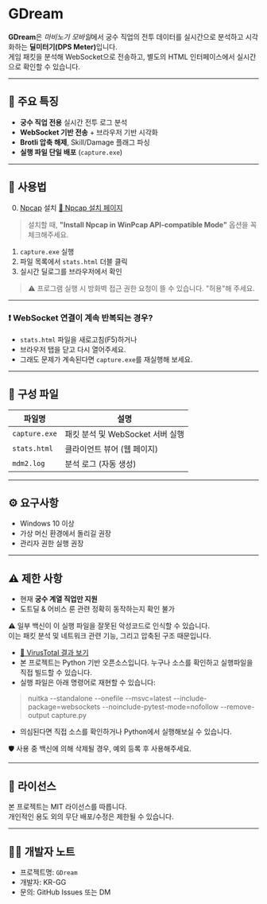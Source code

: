 
# GDream

**GDream**은 *마비노기 모바일*에서 궁수 직업의 전투 데이터를 실시간으로 분석하고 시각화하는 <strong>**딜미터기**(DPS Meter)</strong>입니다.  
게임 패킷을 분석해 WebSocket으로 전송하고, 별도의 HTML 인터페이스에서 실시간으로 확인할 수 있습니다.

---

## 🎯 주요 특징

- **궁수 직업 전용** 실시간 전투 로그 분석
- **WebSocket 기반 전송** + 브라우저 기반 시각화
- **Brotli 압축 해제**, Skill/Damage 플래그 파싱
- **실행 파일 단일 배포** (`capture.exe`)

---

## 🚀 사용법

0. [Npcap](https://nmap.org/npcap/) 설치 [🔗 Npcap 설치 페이지](https://nmap.org/npcap/)
> 설치할 때, **"Install Npcap in WinPcap API-compatible Mode"** 옵션을 꼭 체크해주세요.
1. `capture.exe` 실행  
2. 파일 목록에서 `stats.html` 더블 클릭  
3. 실시간 딜로그를 브라우저에서 확인

> ⚠ 프로그램 실행 시 방화벽 접근 권한 요청이 뜰 수 있습니다. "허용"해 주세요.

---

### ❗ WebSocket 연결이 계속 반복되는 경우?

- `stats.html` 파일을 새로고침(F5)하거나
- 브라우저 탭을 닫고 다시 열어주세요.
- 그래도 문제가 계속된다면 `capture.exe`를 재실행해 보세요.

---

## 📁 구성 파일

| 파일명          | 설명                          |
|----------------|------------------------------|
| `capture.exe`  | 패킷 분석 및 WebSocket 서버 실행|
| `stats.html`   | 클라이언트 뷰어 (웹 페이지)      |
| `mdm2.log`     | 분석 로그 (자동 생성)           |

---

## ⚙️ 요구사항

- Windows 10 이상
- 가상 머신 환경에서 돌리길 권장
- 관리자 권한 실행 권장

---

## ⚠️ 제한 사항

- 현재 **궁수 계열 직업만 지원**
- 도트딜 & 어비스 룬 관련 정확히 동작하는지 확인 불가


⚠️ 일부 백신이 이 실행 파일을 잘못된 악성코드로 인식할 수 있습니다.  
이는 패킷 분석 및 네트워크 관련 기능, 그리고 압축된 구조 때문입니다.

- [🔗 VirusTotal 결과 보기](https://www.virustotal.com/gui/file/96e00a75d4a614f9c5594698b2f465891253b263aab1010f9f041fbe6e3e6a5a?nocache=1)
- 본 프로젝트는 Python 기반 오픈소스입니다. 누구나 소스를 확인하고 실행파일을 직접 빌드할 수 있습니다.
- 실행 파일은 아래 명령어로 재현할 수 있습니다:
> nuitka --standalone --onefile --msvc=latest --include-package=websockets --noinclude-pytest-mode=nofollow --remove-output capture.py
- 의심된다면 직접 소스를 확인하거나 Python에서 실행해보실 수 있습니다.

🛡 사용 중 백신에 의해 삭제될 경우, 예외 등록 후 사용해주세요.

---

## 📄 라이선스

본 프로젝트는 MIT 라이선스를 따릅니다.  
개인적인 용도 외의 무단 배포/수정은 제한될 수 있습니다.

---

## 🙋‍♂️ 개발자 노트

- 프로젝트명: `GDream`  
- 개발자: KR-GG  
- 문의: GitHub Issues 또는 DM


